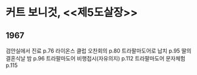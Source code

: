 # 커트 보니것, <<제5도살장>>

## 1967
검안실에서 진료 p.76
라이온스 클럽 오찬회의 p.80
트라팔마도어로 납치 p.95
딸의 결혼식날 밤 p.96
트라팔마도어 비행접시(자유의지) p.112
트라팔마도어 문자체험 p.115